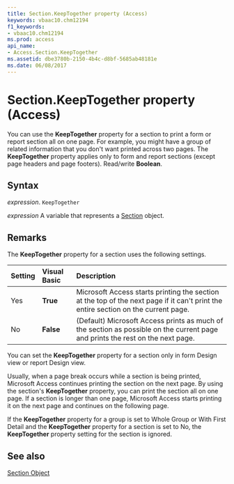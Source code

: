 ```yaml
---
title: Section.KeepTogether property (Access)
keywords: vbaac10.chm12194
f1_keywords:
- vbaac10.chm12194
ms.prod: access
api_name:
- Access.Section.KeepTogether
ms.assetid: dbe3780b-2150-4b4c-d8bf-5685ab48181e
ms.date: 06/08/2017
---
```



# Section.KeepTogether property (Access)

You can use the  **KeepTogether** property for a section to print a form or report section all on one page. For example, you might have a group of related information that you don't want printed across two pages. The **KeepTogether** property applies only to form and report sections (except page headers and page footers). Read/write **Boolean**.


## Syntax

 _expression_. `KeepTogether`

 _expression_ A variable that represents a [Section](Access.Section.md) object.


## Remarks

The  **KeepTogether** property for a section uses the following settings.



|**Setting**|**Visual Basic**|**Description**|
|:-----|:-----|:-----|
|Yes|**True**|Microsoft Access starts printing the section at the top of the next page if it can't print the entire section on the current page.|
|No|**False**|(Default) Microsoft Access prints as much of the section as possible on the current page and prints the rest on the next page.|

You can set the  **KeepTogether** property for a section only in form Design view or report Design view.

Usually, when a page break occurs while a section is being printed, Microsoft Access continues printing the section on the next page. By using the section's  **KeepTogether** property, you can print the section all on one page. If a section is longer than one page, Microsoft Access starts printing it on the next page and continues on the following page.

If the  **KeepTogether** property for a group is set to Whole Group or With First Detail and the **KeepTogether** property for a section is set to No, the **KeepTogether** property setting for the section is ignored.


## See also


[Section Object](Access.Section.md)

